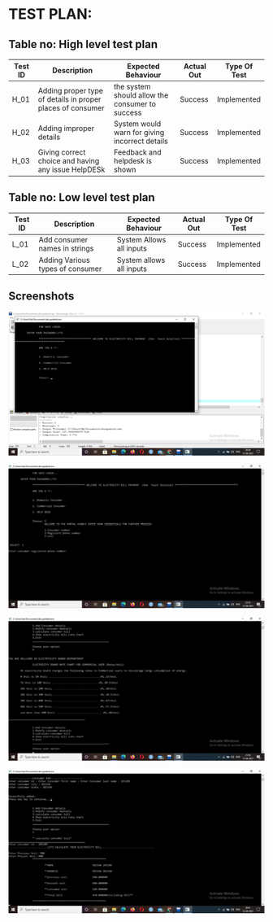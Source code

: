 # TEST PLAN:

## Table no: High level test plan

| **Test ID** | **Description**                                              | **Expected Behaviour**  | **Actual Out** |**Type Of Test**  |    
|-------------|--------------------------------------------------------------|------------|----------------|------------------|
|  H_01       |Adding proper type of details in proper places of consumer|  the system should allow the consumer to success |Success|Implemented |
|  H_02       |Adding improper details| System would warn for giving incorrect details|Success|Implemented    |
|  H_03       |Giving correct choice and having any issue HelpDESk|  Feedback and helpdesk is shown|Success|Implemented   |

## Table no: Low level test plan

| **Test ID** | **Description**                                              | **Expected Behaviour**  | **Actual Out** |**Type Of Test**  |    
|-------------|--------------------------------------------------------------|------------|----------------|------------------|
|  L_01       | Add consumer names in strings |  System Allows all inputs| Success | Implemented |
|  L_02       | Adding Various types of consumer |  System allows all inputs | Success | Implemented    |

## Screenshots


![alt text](https://github.com/subhamkhd/Mini_Project_LTTS_Step_in/blob/master/4_TestPlan/DOMESTIC%20CONSUMER%20TESTING/Screenshot%20(30).png?raw=true)


![alt text](https://github.com/subhamkhd/Mini_Project_LTTS_Step_in/blob/master/4_TestPlan/COMMERCIAL%20CONSUMER%20TESTING/Screenshot%20(48).png?raw=true)


![alt text](https://github.com/subhamkhd/Mini_Project_LTTS_Step_in/blob/master/4_TestPlan/COMMERCIAL%20CONSUMER%20TESTING/Screenshot%20(57).png?raw=true)

![alt text](https://github.com/subhamkhd/Mini_Project_LTTS_Step_in/blob/master/4_TestPlan/DOMESTIC%20CONSUMER%20TESTING/Screenshot%20(37).png?raw=true)

